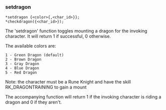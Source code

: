 ### setdragon
```
*setdragon {<color>{,<char_id>}};
*checkdragon({<char_id>});
```

The 'setdragon' function toggles mounting a dragon for the invoking character.
It will return 1 if successful, 0 otherwise.

The available colors are:
```
1 - Green Dragon (default)
2 - Brown Dragon
3 - Gray Dragon
4 - Blue Dragon
5 - Red Dragon
```

Note: the character must be a Rune Knight and have the skill RK_DRAGONTRAINING to gain a mount

The accompanying function will return 1 if the invoking character is riding a
dragon and 0 if they aren't.
